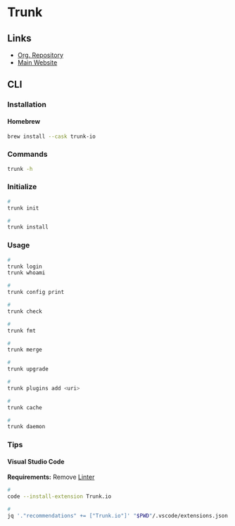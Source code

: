 # Trunk

## Links

- [Org. Repository](https://github.com/trunk-io)
- [Main Website](https://trunk.io/)

## CLI

### Installation

#### Homebrew

```sh
brew install --cask trunk-io
```

### Commands

```sh
trunk -h
```

### Initialize

```sh
#
trunk init

#
trunk install
```

### Usage

```sh
#
trunk login
trunk whoami

#
trunk config print

#
trunk check

#
trunk fmt

#
trunk merge

#
trunk upgrade

#
trunk plugins add <uri>

#
trunk cache

#
trunk daemon
```

### Tips

#### Visual Studio Code

**Requirements:** Remove [Linter](/linter.md)

```sh
#
code --install-extension Trunk.io

#
jq '."recommendations" += ["Trunk.io"]' "$PWD"/.vscode/extensions.json | sponge "$PWD"/.vscode/extensions.json
```
